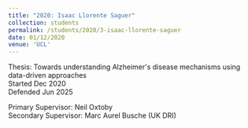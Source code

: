 ```yaml
---
title: "2020: Isaac Llorente Saguer"
collection: students
permalink: /students/2020/3-isaac-llorente-saguer
date: 01/12/2020
venue: 'UCL'
---
```

Thesis: Towards understanding Alzheimer's disease mechanisms using data-driven approaches<br/>
Started Dec 2020<br/>
Defended Jun 2025

Primary Supervisor: Neil Oxtoby<br/>
Secondary Supervisor: Marc Aurel Busche (UK DRI)<br/>